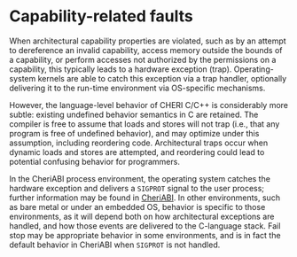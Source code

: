 # Capability-related faults
<!--
\label{sec:faults}
-->

When architectural capability properties are violated, such as by an attempt
to dereference an invalid capability, access memory outside the bounds of a
capability, or perform accesses not authorized by the permissions on a
capability, this typically leads to a hardware exception (trap).
Operating-system kernels are able to catch this exception via a trap handler,
optionally delivering it to the run-time environment via OS-specific
mechanisms.

However, the language-level behavior of CHERI C/C++ is considerably more
subtle: existing undefined behavior semantics in C are retained.
The compiler is free to assume that loads and stores will not trap (i.e., that
any program is free of undefined behavior), and may optimize under this
assumption, including reordering code.
Architectural traps occur when dynamic loads and stores are attempted, and
reordering could lead to potential confusing behavior for programmers.

In the CheriABI process environment, the operating system catches the hardware
exception and delivers a `SIGPROT` signal to the user process;
further information may be found in [CheriABI](../cheriabi).
In other environments, such as bare metal or under an embedded OS, behavior is
specific to those environments, as it will depend both on how architectural
exceptions are handled, and how those events are delivered to the C-language
stack.
Fail stop may be appropriate behavior in some environments, and is in fact the
default behavior in CheriABI when `SIGPROT` is not handled.

<!--
\rwnote{We've opted to use the term "hardware exception" throughout, and
  mention "traps" only here.  This could cause confusion with respect to C++
  exceptions .. but perhaps less so than if we used the word "exception"
  unadorned.}
-->
